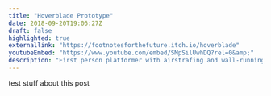 ```yaml
---
title: "Hoverblade Prototype"
date: 2018-09-20T19:06:27Z
draft: false
highlighted: true
externallink: "https://footnotesforthefuture.itch.io/hoverblade"
youtubeEmbed: "https://www.youtube.com/embed/SMpSilUwhDQ?rel=0&amp;"
description: "First person platformer with airstrafing and wall-running."
---
```

test stuff about this post

